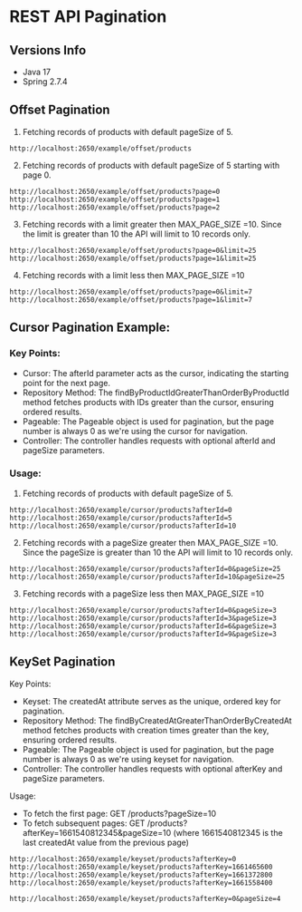 # REST API Pagination

## Versions Info
* Java 17
* Spring 2.7.4

## Offset Pagination

1) Fetching records of products with default pageSize of 5.

`http://localhost:2650/example/offset/products`

2) Fetching records of products with default pageSize of 5 starting with page 0.

`http://localhost:2650/example/offset/products?page=0`
`http://localhost:2650/example/offset/products?page=1`
`http://localhost:2650/example/offset/products?page=2`

3) Fetching records with a limit greater then MAX_PAGE_SIZE =10. Since the limit is greater than 10 the API will limit to 10 records only.

`http://localhost:2650/example/offset/products?page=0&limit=25`
`http://localhost:2650/example/offset/products?page=1&limit=25`

4) Fetching records with a limit less then MAX_PAGE_SIZE =10

`http://localhost:2650/example/offset/products?page=0&limit=7`
`http://localhost:2650/example/offset/products?page=1&limit=7`

## Cursor Pagination Example:

### Key Points:

- Cursor: The afterId parameter acts as the cursor, indicating the starting point for the next page.
- Repository Method: The findByProductIdGreaterThanOrderByProductId method fetches products with IDs greater than the cursor, ensuring ordered results.
- Pageable: The Pageable object is used for pagination, but the page number is always 0 as we're using the cursor for navigation.
- Controller: The controller handles requests with optional afterId and pageSize parameters.

### Usage:
1. Fetching records of products with default pageSize of 5.

`http://localhost:2650/example/cursor/products?afterId=0`
`http://localhost:2650/example/cursor/products?afterId=5`
`http://localhost:2650/example/cursor/products?afterId=10`


2. Fetching records with a pageSize greater then MAX_PAGE_SIZE =10. Since the pageSize is greater than 10 the API will limit to 10 records only.

`http://localhost:2650/example/cursor/products?afterId=0&pageSize=25`
`http://localhost:2650/example/cursor/products?afterId=10&pageSize=25`


3. Fetching records with a pageSize less then MAX_PAGE_SIZE =10

`http://localhost:2650/example/cursor/products?afterId=0&pageSize=3`
`http://localhost:2650/example/cursor/products?afterId=3&pageSize=3`
`http://localhost:2650/example/cursor/products?afterId=6&pageSize=3`
`http://localhost:2650/example/cursor/products?afterId=9&pageSize=3`


## KeySet Pagination

Key Points:

- Keyset: The createdAt attribute serves as the unique, ordered key for pagination.
- Repository Method: The findByCreatedAtGreaterThanOrderByCreatedAt method fetches products with creation times greater than the key, ensuring ordered results.
- Pageable: The Pageable object is used for pagination, but the page number is always 0 as we're using keyset for navigation.
- Controller: The controller handles requests with optional afterKey and pageSize parameters.

Usage:

- To fetch the first page: GET /products?pageSize=10
- To fetch subsequent pages: GET /products?afterKey=1661540812345&pageSize=10 (where 1661540812345 is the last createdAt value from the previous page)


`http://localhost:2650/example/keyset/products?afterKey=0`
`http://localhost:2650/example/keyset/products?afterKey=1661465600`
`http://localhost:2650/example/keyset/products?afterKey=1661372800`
`http://localhost:2650/example/keyset/products?afterKey=1661558400`

`http://localhost:2650/example/keyset/products?afterKey=0&pageSize=4`
